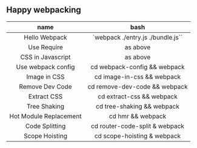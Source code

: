 ## Happy webpacking

|name|bash|
|:--:|:--:|
|Hello Webpack| `webpack ./entry.js ./bundle.js``
|Use Require| as above |
|CSS in Javascript| as above |
|Use webpack config| cd webpack-config && webpack |
|Image in CSS| cd image-in-css && webpack |
|Remove Dev Code| cd remove-dev-code && webpack |
|Extract CSS| cd extract-css && webpack |
|Tree Shaking| cd tree-shaking && webpack |
|Hot Module Replacement| cd hmr && webpack|
|Code Splitting|cd router-code-split & webpack|
|Scope Hoisting|cd scope-hoisting & webpack|